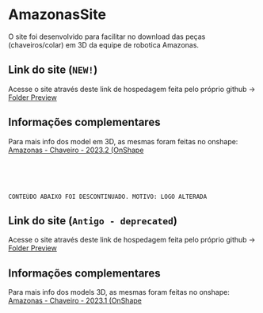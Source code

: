 # AmazonasSite
 O site foi desenvolvido para facilitar no download das peças (chaveiros/colar) em 3D da equipe de robotica Amazonas.



## Link do site (`NEW!`)
Acesse o site através deste link de hospedagem feita pelo próprio github -> [Folder Preview]()

## Informações complementares
 Para mais info dos model em 3D, as mesmas foram feitas no onshape:
 [Amazonas - Chaveiro - 2023.2 (OnShape](https://cad.onshape.com/documents/e7f3783f84297d8c7a5de863/w/cacd478fd7e9d4b90f307f76/e/f58ea73eb703e56cf487e01d?renderMode=0&uiState=654ffda771a4a83b9ad5ab4f)

 <br> <br> <br>

```
CONTEÚDO ABAIXO FOI DESCONTINUADO. MOTIVO: LOGO ALTERADA
```
## Link do site (`Antigo - deprecated`)
Acesse o site através deste link de hospedagem feita pelo próprio github -> [Folder Preview](https://gustavoborges13.github.io/AmazonasSite/Site.html)

## Informações complementares
 Para mais info dos models 3D, as mesmas foram feitas no onshape:
 [Amazonas - Chaveiro - 2023.1 (OnShape](https://cad.onshape.com/documents/6f3f6b0c7c8f24eb9ed6bfc7/w/0244a9eca5074c8d70ef5f85/e/a1c84a689a0b47a1e0768857?renderMode=0&uiState=63d1bf2da10fc16ad6cfa429)
